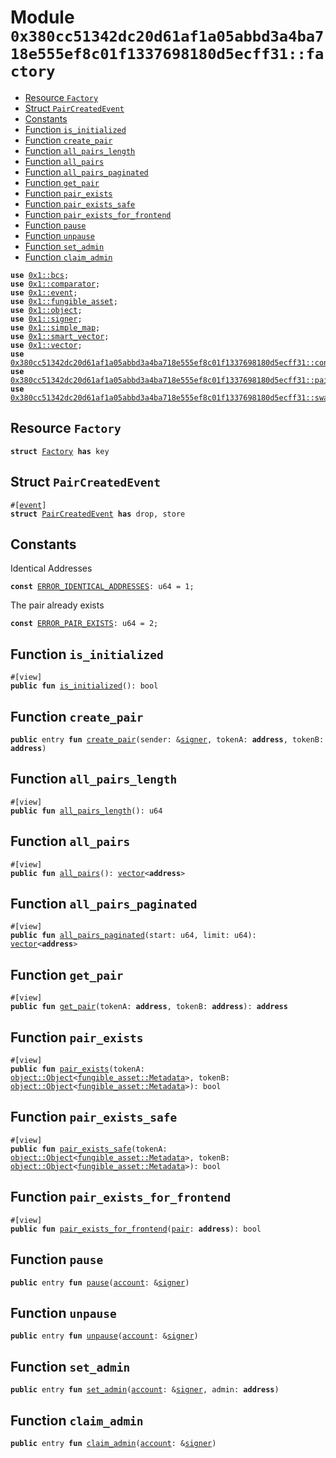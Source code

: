 
<a id="0x380cc51342dc20d61af1a05abbd3a4ba718e555ef8c01f1337698180d5ecff31_factory"></a>

# Module `0x380cc51342dc20d61af1a05abbd3a4ba718e555ef8c01f1337698180d5ecff31::factory`



-  [Resource `Factory`](#0x380cc51342dc20d61af1a05abbd3a4ba718e555ef8c01f1337698180d5ecff31_factory_Factory)
-  [Struct `PairCreatedEvent`](#0x380cc51342dc20d61af1a05abbd3a4ba718e555ef8c01f1337698180d5ecff31_factory_PairCreatedEvent)
-  [Constants](#@Constants_0)
-  [Function `is_initialized`](#0x380cc51342dc20d61af1a05abbd3a4ba718e555ef8c01f1337698180d5ecff31_factory_is_initialized)
-  [Function `create_pair`](#0x380cc51342dc20d61af1a05abbd3a4ba718e555ef8c01f1337698180d5ecff31_factory_create_pair)
-  [Function `all_pairs_length`](#0x380cc51342dc20d61af1a05abbd3a4ba718e555ef8c01f1337698180d5ecff31_factory_all_pairs_length)
-  [Function `all_pairs`](#0x380cc51342dc20d61af1a05abbd3a4ba718e555ef8c01f1337698180d5ecff31_factory_all_pairs)
-  [Function `all_pairs_paginated`](#0x380cc51342dc20d61af1a05abbd3a4ba718e555ef8c01f1337698180d5ecff31_factory_all_pairs_paginated)
-  [Function `get_pair`](#0x380cc51342dc20d61af1a05abbd3a4ba718e555ef8c01f1337698180d5ecff31_factory_get_pair)
-  [Function `pair_exists`](#0x380cc51342dc20d61af1a05abbd3a4ba718e555ef8c01f1337698180d5ecff31_factory_pair_exists)
-  [Function `pair_exists_safe`](#0x380cc51342dc20d61af1a05abbd3a4ba718e555ef8c01f1337698180d5ecff31_factory_pair_exists_safe)
-  [Function `pair_exists_for_frontend`](#0x380cc51342dc20d61af1a05abbd3a4ba718e555ef8c01f1337698180d5ecff31_factory_pair_exists_for_frontend)
-  [Function `pause`](#0x380cc51342dc20d61af1a05abbd3a4ba718e555ef8c01f1337698180d5ecff31_factory_pause)
-  [Function `unpause`](#0x380cc51342dc20d61af1a05abbd3a4ba718e555ef8c01f1337698180d5ecff31_factory_unpause)
-  [Function `set_admin`](#0x380cc51342dc20d61af1a05abbd3a4ba718e555ef8c01f1337698180d5ecff31_factory_set_admin)
-  [Function `claim_admin`](#0x380cc51342dc20d61af1a05abbd3a4ba718e555ef8c01f1337698180d5ecff31_factory_claim_admin)


<pre><code><b>use</b> <a href="">0x1::bcs</a>;
<b>use</b> <a href="">0x1::comparator</a>;
<b>use</b> <a href="">0x1::event</a>;
<b>use</b> <a href="">0x1::fungible_asset</a>;
<b>use</b> <a href="">0x1::object</a>;
<b>use</b> <a href="">0x1::signer</a>;
<b>use</b> <a href="">0x1::simple_map</a>;
<b>use</b> <a href="">0x1::smart_vector</a>;
<b>use</b> <a href="">0x1::vector</a>;
<b>use</b> <a href="controller.md#0x380cc51342dc20d61af1a05abbd3a4ba718e555ef8c01f1337698180d5ecff31_controller">0x380cc51342dc20d61af1a05abbd3a4ba718e555ef8c01f1337698180d5ecff31::controller</a>;
<b>use</b> <a href="pair.md#0x380cc51342dc20d61af1a05abbd3a4ba718e555ef8c01f1337698180d5ecff31_pair">0x380cc51342dc20d61af1a05abbd3a4ba718e555ef8c01f1337698180d5ecff31::pair</a>;
<b>use</b> <a href="swap_library.md#0x380cc51342dc20d61af1a05abbd3a4ba718e555ef8c01f1337698180d5ecff31_swap_library">0x380cc51342dc20d61af1a05abbd3a4ba718e555ef8c01f1337698180d5ecff31::swap_library</a>;
</code></pre>



<a id="0x380cc51342dc20d61af1a05abbd3a4ba718e555ef8c01f1337698180d5ecff31_factory_Factory"></a>

## Resource `Factory`



<pre><code><b>struct</b> <a href="factory.md#0x380cc51342dc20d61af1a05abbd3a4ba718e555ef8c01f1337698180d5ecff31_factory_Factory">Factory</a> <b>has</b> key
</code></pre>



<a id="0x380cc51342dc20d61af1a05abbd3a4ba718e555ef8c01f1337698180d5ecff31_factory_PairCreatedEvent"></a>

## Struct `PairCreatedEvent`



<pre><code>#[<a href="">event</a>]
<b>struct</b> <a href="factory.md#0x380cc51342dc20d61af1a05abbd3a4ba718e555ef8c01f1337698180d5ecff31_factory_PairCreatedEvent">PairCreatedEvent</a> <b>has</b> drop, store
</code></pre>



<a id="@Constants_0"></a>

## Constants


<a id="0x380cc51342dc20d61af1a05abbd3a4ba718e555ef8c01f1337698180d5ecff31_factory_ERROR_IDENTICAL_ADDRESSES"></a>

Identical Addresses


<pre><code><b>const</b> <a href="factory.md#0x380cc51342dc20d61af1a05abbd3a4ba718e555ef8c01f1337698180d5ecff31_factory_ERROR_IDENTICAL_ADDRESSES">ERROR_IDENTICAL_ADDRESSES</a>: u64 = 1;
</code></pre>



<a id="0x380cc51342dc20d61af1a05abbd3a4ba718e555ef8c01f1337698180d5ecff31_factory_ERROR_PAIR_EXISTS"></a>

The pair already exists


<pre><code><b>const</b> <a href="factory.md#0x380cc51342dc20d61af1a05abbd3a4ba718e555ef8c01f1337698180d5ecff31_factory_ERROR_PAIR_EXISTS">ERROR_PAIR_EXISTS</a>: u64 = 2;
</code></pre>



<a id="0x380cc51342dc20d61af1a05abbd3a4ba718e555ef8c01f1337698180d5ecff31_factory_is_initialized"></a>

## Function `is_initialized`



<pre><code>#[view]
<b>public</b> <b>fun</b> <a href="factory.md#0x380cc51342dc20d61af1a05abbd3a4ba718e555ef8c01f1337698180d5ecff31_factory_is_initialized">is_initialized</a>(): bool
</code></pre>



<a id="0x380cc51342dc20d61af1a05abbd3a4ba718e555ef8c01f1337698180d5ecff31_factory_create_pair"></a>

## Function `create_pair`



<pre><code><b>public</b> entry <b>fun</b> <a href="factory.md#0x380cc51342dc20d61af1a05abbd3a4ba718e555ef8c01f1337698180d5ecff31_factory_create_pair">create_pair</a>(sender: &<a href="">signer</a>, tokenA: <b>address</b>, tokenB: <b>address</b>)
</code></pre>



<a id="0x380cc51342dc20d61af1a05abbd3a4ba718e555ef8c01f1337698180d5ecff31_factory_all_pairs_length"></a>

## Function `all_pairs_length`



<pre><code>#[view]
<b>public</b> <b>fun</b> <a href="factory.md#0x380cc51342dc20d61af1a05abbd3a4ba718e555ef8c01f1337698180d5ecff31_factory_all_pairs_length">all_pairs_length</a>(): u64
</code></pre>



<a id="0x380cc51342dc20d61af1a05abbd3a4ba718e555ef8c01f1337698180d5ecff31_factory_all_pairs"></a>

## Function `all_pairs`



<pre><code>#[view]
<b>public</b> <b>fun</b> <a href="factory.md#0x380cc51342dc20d61af1a05abbd3a4ba718e555ef8c01f1337698180d5ecff31_factory_all_pairs">all_pairs</a>(): <a href="">vector</a>&lt;<b>address</b>&gt;
</code></pre>



<a id="0x380cc51342dc20d61af1a05abbd3a4ba718e555ef8c01f1337698180d5ecff31_factory_all_pairs_paginated"></a>

## Function `all_pairs_paginated`



<pre><code>#[view]
<b>public</b> <b>fun</b> <a href="factory.md#0x380cc51342dc20d61af1a05abbd3a4ba718e555ef8c01f1337698180d5ecff31_factory_all_pairs_paginated">all_pairs_paginated</a>(start: u64, limit: u64): <a href="">vector</a>&lt;<b>address</b>&gt;
</code></pre>



<a id="0x380cc51342dc20d61af1a05abbd3a4ba718e555ef8c01f1337698180d5ecff31_factory_get_pair"></a>

## Function `get_pair`



<pre><code>#[view]
<b>public</b> <b>fun</b> <a href="factory.md#0x380cc51342dc20d61af1a05abbd3a4ba718e555ef8c01f1337698180d5ecff31_factory_get_pair">get_pair</a>(tokenA: <b>address</b>, tokenB: <b>address</b>): <b>address</b>
</code></pre>



<a id="0x380cc51342dc20d61af1a05abbd3a4ba718e555ef8c01f1337698180d5ecff31_factory_pair_exists"></a>

## Function `pair_exists`



<pre><code>#[view]
<b>public</b> <b>fun</b> <a href="factory.md#0x380cc51342dc20d61af1a05abbd3a4ba718e555ef8c01f1337698180d5ecff31_factory_pair_exists">pair_exists</a>(tokenA: <a href="_Object">object::Object</a>&lt;<a href="_Metadata">fungible_asset::Metadata</a>&gt;, tokenB: <a href="_Object">object::Object</a>&lt;<a href="_Metadata">fungible_asset::Metadata</a>&gt;): bool
</code></pre>



<a id="0x380cc51342dc20d61af1a05abbd3a4ba718e555ef8c01f1337698180d5ecff31_factory_pair_exists_safe"></a>

## Function `pair_exists_safe`



<pre><code>#[view]
<b>public</b> <b>fun</b> <a href="factory.md#0x380cc51342dc20d61af1a05abbd3a4ba718e555ef8c01f1337698180d5ecff31_factory_pair_exists_safe">pair_exists_safe</a>(tokenA: <a href="_Object">object::Object</a>&lt;<a href="_Metadata">fungible_asset::Metadata</a>&gt;, tokenB: <a href="_Object">object::Object</a>&lt;<a href="_Metadata">fungible_asset::Metadata</a>&gt;): bool
</code></pre>



<a id="0x380cc51342dc20d61af1a05abbd3a4ba718e555ef8c01f1337698180d5ecff31_factory_pair_exists_for_frontend"></a>

## Function `pair_exists_for_frontend`



<pre><code>#[view]
<b>public</b> <b>fun</b> <a href="factory.md#0x380cc51342dc20d61af1a05abbd3a4ba718e555ef8c01f1337698180d5ecff31_factory_pair_exists_for_frontend">pair_exists_for_frontend</a>(<a href="pair.md#0x380cc51342dc20d61af1a05abbd3a4ba718e555ef8c01f1337698180d5ecff31_pair">pair</a>: <b>address</b>): bool
</code></pre>



<a id="0x380cc51342dc20d61af1a05abbd3a4ba718e555ef8c01f1337698180d5ecff31_factory_pause"></a>

## Function `pause`



<pre><code><b>public</b> entry <b>fun</b> <a href="factory.md#0x380cc51342dc20d61af1a05abbd3a4ba718e555ef8c01f1337698180d5ecff31_factory_pause">pause</a>(<a href="">account</a>: &<a href="">signer</a>)
</code></pre>



<a id="0x380cc51342dc20d61af1a05abbd3a4ba718e555ef8c01f1337698180d5ecff31_factory_unpause"></a>

## Function `unpause`



<pre><code><b>public</b> entry <b>fun</b> <a href="factory.md#0x380cc51342dc20d61af1a05abbd3a4ba718e555ef8c01f1337698180d5ecff31_factory_unpause">unpause</a>(<a href="">account</a>: &<a href="">signer</a>)
</code></pre>



<a id="0x380cc51342dc20d61af1a05abbd3a4ba718e555ef8c01f1337698180d5ecff31_factory_set_admin"></a>

## Function `set_admin`



<pre><code><b>public</b> entry <b>fun</b> <a href="factory.md#0x380cc51342dc20d61af1a05abbd3a4ba718e555ef8c01f1337698180d5ecff31_factory_set_admin">set_admin</a>(<a href="">account</a>: &<a href="">signer</a>, admin: <b>address</b>)
</code></pre>



<a id="0x380cc51342dc20d61af1a05abbd3a4ba718e555ef8c01f1337698180d5ecff31_factory_claim_admin"></a>

## Function `claim_admin`



<pre><code><b>public</b> entry <b>fun</b> <a href="factory.md#0x380cc51342dc20d61af1a05abbd3a4ba718e555ef8c01f1337698180d5ecff31_factory_claim_admin">claim_admin</a>(<a href="">account</a>: &<a href="">signer</a>)
</code></pre>
